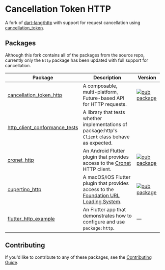 # Cancellation Token HTTP

A fork of [dart-lang/http](https://github.com/dart-lang/http) with support for request cancellation using [cancellation_token](https://pub.dev/packages/cancellation_token).


## Packages

Although this fork contains all of the packages from the source repo, currently only the `http` package has been updated with full support for cancellation.

| Package | Description | Version |
|---|---|---|
| [cancellation_token_http](pkgs/http/) | A composable, multi-platform, Future-based API for HTTP requests. | [![pub package](https://img.shields.io/pub/v/cancellation_token_http.svg)](https://pub.dev/packages/cancellation_token_http) |
| [http_client_conformance_tests](pkgs/http_client_conformance_tests/) | A library that tests whether implementations of package:http's `Client` class behave as expected. | |
| [cronet_http](pkgs/cronet_http/) | An Android Flutter plugin that provides access to the [Cronet](https://developer.android.com/guide/topics/connectivity/cronet/reference/org/chromium/net/package-summary) HTTP client. | [![pub package](https://img.shields.io/pub/v/cronet_http.svg)](https://pub.dev/packages/cronet_http) |
| [cupertino_http](pkgs/cupertino_http/) | A macOS/iOS Flutter plugin that provides access to the [Foundation URL Loading System](https://developer.apple.com/documentation/foundation/url_loading_system). | [![pub package](https://img.shields.io/pub/v/cupertino_http.svg)](https://pub.dev/packages/cupertino_http) |
| [flutter_http_example](pkgs/flutter_http_example/) | An Flutter app that demonstrates how to configure and use `package:http`. | — |

## Contributing

If you'd like to contribute to any of these packages, see the
[Contributing Guide](CONTRIBUTING.md).
